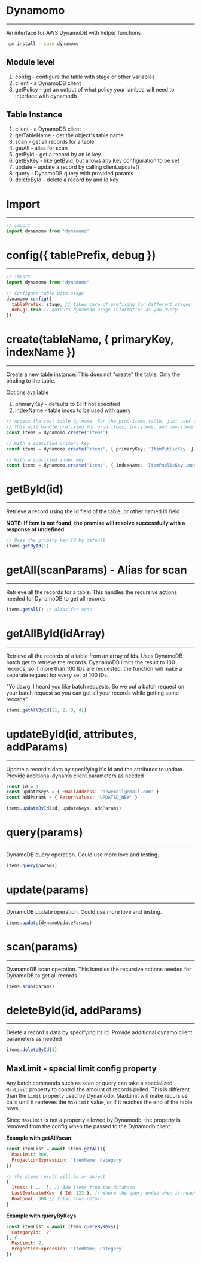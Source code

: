 # Dynamomo
---
An interface for AWS DynamoDB with helper functions


```bash
npm install --save dynamomo 
```

## Module level ##
1. config - configure the table with stage or other variables
2. client - a DynamoDB client
3. getPolicy - get an output of what policy your lambda will need to interface with dynamodb

## Table Instance ##
1. client - a DynamoDB client
2. getTableName - get the object's table name
3. scan - get all records for a table
4. getAll - alias for scan
5. getById - get a record by an Id key
6. getByKey - like getById, but allows any Key configuration to be set
7. update - update a record by calling client.update()
8. query - DynamoDB query with provided params
9. deleteById - delete a record by and Id key

# Import 
---

```javascript
// import
import dynamomo from 'dynamomo'
```


# config({ tablePrefix, debug })
---

```javascript
// import
import dynamomo from 'dynamomo'

// Configure table with stage
dynamomo.config({
  tablePrefix: stage, // takes care of prefixing for different stages
  debug: true // outputs dynamodb usage information as you query
})

```


# create(tableName, { primaryKey, indexName }) #
---
Create a new table instance. This does not "create" the table. Only the binding to the table.

Options available

1. primaryKey - defaults to `Id` if not specified
2. indexName - table index to be used with query

```javascript
// Access the root table by name. For the prod-items table, just user the name items 
// This will handle prefixing for prod-items, int-items, and dev-items on it's own
const items = dynamomo.create('items')

// With a specified primary key
const items = dynamomo.create('items', { primaryKey; 'ItemPublicKey' })

// With a specified index key
const items = dynamomo.create('items', { indexName; 'ItemPublicKey-index' })

```


# getById(id) #
---

Retrieve a record using the Id field of the table, or other named Id field

**NOTE: If item is not found, the promise will resolve successfully with a response of undefined**

```javascript
// Uses the primary key Id by default
items.getById(1)
```


# getAll(scanParams) - Alias for scan #
---

Retrieve all the records for a table.  This handles the recursive actions needed for DynamoDB to get all records
```javascript
items.getAll() // alias for scan
```


# getAllById(idArray) #
---

Retrieve all the records of a table from an array of Ids.  Uses DynamoDB batch get to retrieve the records.  DyanamoDB limits the result to 100 records, so if more than 100 IDs are requested, the function will make a separate request for every set of 100 IDs.


"Yo dawg, I heard you like batch requests.  So we put a batch request on your batch request so you can get all your records while getting some records"

```javascript
items.getAllById([1, 2, 3, 4])
```


# updateById(id, attributes, addParams) #
---

Update a record's data by specifying it's Id and the attributes to update. Provide additional dynamo client parameters as needed

```javascript
const id = 1
const updateKeys = { EmailAddress: 'newemail@email.com' }
const addParams = { ReturnValues: 'UPDATED_NEW' }

items.updateById(id, updateKeys, addParams)
```


# query(params) #
---

DynamoDB query operation.  Could use more love and testing.
```javascript
items.query(params)
```


# update(params) #
---

DynamoDB update operation.  Could use more love and testing.
```javascript
items.update(dynamoUpdateParams)
```

# scan(params) #
---

DyanamoDB scan operation.  This handles the recursive actions needed for DynamoDB to get all records
```javascript
items.scan(params)
```

# deleteById(id, addParams) #
---

Delete a record's data by specifying its Id. Provide additional dynamo client parameters as needed

```javascript
items.deleteById(1)
```


## MaxLimit - special limit config property

Any batch commands such as scan or query can take a specialized `MaxLimit` property to control the amount of records pulled. This is different than the `Limit` property used by Dynamodb. MaxLimit will make recursive calls until it retrieves the `MaxLimit` value, or if it reaches the end of the table rows. 

Since `MaxLimit` is not a property allowed by Dynamodb, the property is removed from the config when the passed to the Dynamodb client. 

**Example with getAll/scan**
```js
const itemList = await items.getAll({ 
  MaxLimit: 300, 
  ProjectionExpression: 'ItemName, Category' 
})

// the items result will be an object
{
  Items: [ ... ], // 300 items from the database
  LastEvaluatedKey: { Id: 123 }, // Where the query ended when it reached the limit. LastEvaluatedKey can change as the table size changes.
  RowCount: 300 // Total rows return 
}
```

**Example with queryByKeys**
```js
const itemList = await items.queryByKeys({
  CategoryId: '2'
}, { 
  MaxLimit: 2, 
  ProjectionExpression: 'ItemName, Category' 
})
```
